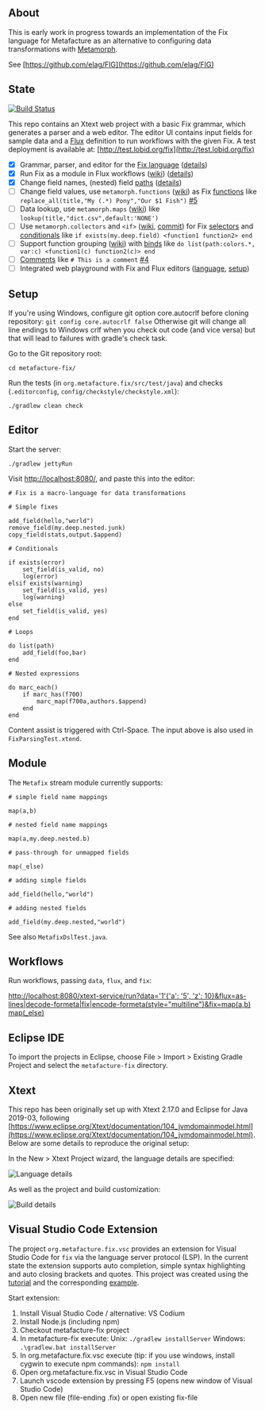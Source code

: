 About
-----

This is early work in progress towards an implementation of the Fix language for Metafacture as an alternative to configuring data transformations with [Metamorph](https://github.com/metafacture/metafacture-core/wiki#morph).

See [https://github.com/elag/FIG](https://github.com/elag/FIG)

State
-----

[![Build Status](https://travis-ci.org/metafacture/metafacture-fix.svg?branch=master)](https://travis-ci.org/metafacture/metafacture-fix)

This repo contains an Xtext web project with a basic Fix grammar, which generates a parser and a web editor. The editor UI contains input fields for sample data and a [Flux](https://github.com/metafacture/metafacture-core/wiki#flux) definition to run workflows with the given Fix. A test deployment is available at: [http://test.lobid.org/fix](http://test.lobid.org/fix)

- [x] Grammar, parser, and editor for the [Fix language]((https://github.com/LibreCat/Catmandu/wiki/Fix-language)) ([details](#editor))
- [x] Run Fix as a module in Flux workflows ([wiki](https://github.com/metafacture/metafacture-core/wiki/Flux-user-guide)) ([details](http://test.lobid.org/fix))
- [x] Change field names, (nested) field [paths](https://github.com/LibreCat/Catmandu/wiki/Paths) ([details](http://test.lobid.org/fix))
- [ ] Change field values, use `metamorph.functions` ([wiki](https://github.com/metafacture/metafacture-core/wiki/Metamorph-functions)) as Fix [functions](https://github.com/LibreCat/Catmandu/wiki/Functions) like `replace_all(title,"My (.*) Pony","Our $1 Fish")` [#5](https://github.com/metafacture/metafacture-fix/issues/5)
- [ ] Data lookup, use `metamorph.maps` ([wiki](https://github.com/metafacture/metafacture-core/wiki/Data-lookup)) like `lookup(title,"dict.csv",default:'NONE')`
- [ ] Use `metamorph.collectors` and `<if>` ([wiki](https://github.com/metafacture/metafacture-core/wiki/Metamorph-collectors), [commit](https://github.com/metafacture/metafacture-core/commit/0530d6ad72ced992b479bff94d6f56bbef77bb2d)) for Fix [selectors](https://github.com/LibreCat/Catmandu/wiki/Selectors) and [conditionals](https://github.com/LibreCat/Catmandu/wiki/Conditionals) like `if exists(my.deep.field) <function1 function2> end`
- [ ] Support function grouping ([wiki](https://github.com/metafacture/metafacture-core/wiki/Metamorph-User-Guide#processing-pieces-of-data)) with [binds](https://github.com/LibreCat/Catmandu/wiki/Binds) like `do list(path:colors.*, var:c) <function1(c) function2(c)> end`
- [ ] [Comments](https://github.com/LibreCat/Catmandu/wiki/Comments) like `# This is a comment` [#4](https://github.com/metafacture/metafacture-fix/issues/4)
- [ ] Integrated web playground with Fix and Flux editors ([language](https://github.com/culturegraph/metafacture-ide/tree/master/bundles/org.culturegraph.mf.ide/src/org/culturegraph/mf/ide), [setup](https://github.com/metafacture/metafacture-fix#xtext))

Setup
-----

If you're using Windows, configure git option core.autocrlf before cloning repository:
`git config core.autocrlf false`
Otherwise git will change all line endings to Windows crlf when you check out code (and vice versa) but that will lead to failures with gradle's check task.

Go to the Git repository root:

`cd metafacture-fix/`

Run the tests (in `org.metafacture.fix/src/test/java`) and checks (`.editorconfig`, `config/checkstyle/checkstyle.xml`):

`./gradlew clean check`

Editor
------

Start the server:

`./gradlew jettyRun`

Visit [http://localhost:8080/](http://localhost:8080/), and paste this into the editor:

```
# Fix is a macro-language for data transformations

# Simple fixes

add_field(hello,"world")
remove_field(my.deep.nested.junk)
copy_field(stats,output.$append)

# Conditionals

if exists(error)
    set_field(is_valid, no)
    log(error)
elsif exists(warning)
    set_field(is_valid, yes)
    log(warning)
else
    set_field(is_valid, yes)
end

# Loops

do list(path)
    add_field(foo,bar)
end

# Nested expressions

do marc_each()
    if marc_has(f700)
        marc_map(f700a,authors.$append)
    end
end
```

Content assist is triggered with Ctrl-Space. The input above is also used in `FixParsingTest.xtend`.

Module
------

The `Metafix` stream module currently supports:

```
# simple field name mappings

map(a,b)

# nested field name mappings

map(a,my.deep.nested.b)

# pass-through for unmapped fields

map(_else)

# adding simple fields

add_field(hello,"world")

# adding nested fields

add_field(my.deep.nested,"world")
```

See also `MetafixDslTest.java`.

Workflows
--------

Run workflows, passing `data`, `flux`, and `fix`:

[http://localhost:8080/xtext-service/run?data='1'{'a': '5', 'z': 10}&flux=as-lines|decode-formeta|fix|encode-formeta(style="multiline")&fix=map(a,b) map(_else)](http://localhost:8080/xtext-service/run?data=%271%27{%27a%27:%20%275%27,%20%27z%27:%2010}&flux=as-lines|decode-formeta|fix|encode-formeta(style=%22multiline%22)&fix=map(a,c)%20map(_else))

Eclipse IDE
-----------

To import the projects in Eclipse, choose File > Import > Existing Gradle Project and select the `metafacture-fix` directory.

Xtext
-----

This repo has been originally set up with Xtext 2.17.0 and Eclipse for Java 2019-03, following [https://www.eclipse.org/Xtext/documentation/104_jvmdomainmodel.html](https://www.eclipse.org/Xtext/documentation/104_jvmdomainmodel.html). Below are some details to reproduce the original setup:

In the New > Xtext Project wizard, the language details are specified:

![Language details](docs/xtext-setup-1.png)

As well as the project and build customization:

![Build details](docs/xtext-setup-2.png)

Visual Studio Code Extension
---------------------------
The project `org.metafacture.fix.vsc` provides an extension for Visual Studio Code for `fix` via the language server protocol (LSP). In the current state the extension supports auto completion, simple syntax highlighting and auto closing brackets and quotes. This project was created using the [tutorial](https://www.typefox.io/blog/building-a-vs-code-extension-with-xtext-and-the-language-server-protocol) and the corresponding [example](https://github.com/TypeFox/languageserver-example).

Start extension:

1. Install Visual Studio Code / alternative: VS Codium
2. Install Node.js (including npm)
3. Checkout metafacture-fix project
4. In metafacture-fix execute:
Unix: `./gradlew installServer`
Windows: `.\gradlew.bat installServer`
5. In org.metafacture.fix.vsc execute (tip: if you use windows, install cygwin to execute npm commands):
`npm install`
6. Open org.metafacture.fix.vsc in Visual Studio Code
7. Launch vscode extension by pressing F5 (opens new window of Visual Studio Code)
8. Open new file (file-ending .fix) or open existing fix-file
